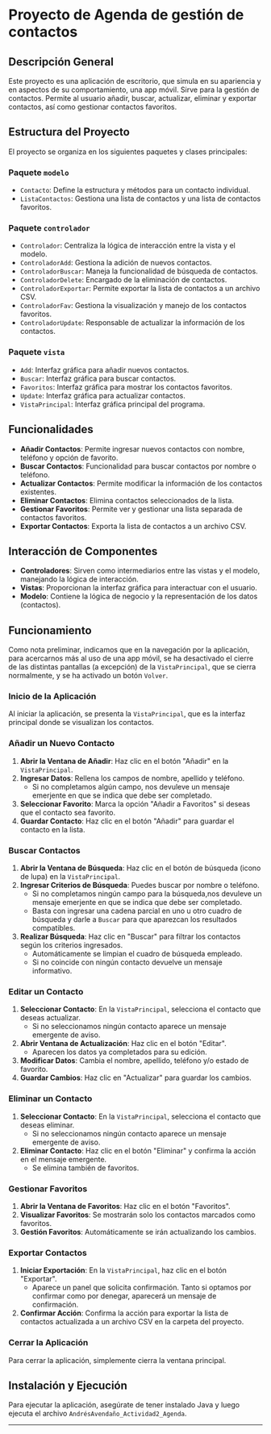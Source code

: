 # Proyecto de Agenda de gestión de contactos

## Descripción General
Este proyecto es una aplicación de escritorio, que simula en su apariencia y en aspectos de su comportamiento, una app móvil. Sirve para la gestión de contactos. Permite al usuario añadir, buscar, actualizar, eliminar y exportar contactos, así como gestionar contactos favoritos.

## Estructura del Proyecto
El proyecto se organiza en los siguientes paquetes y clases principales:

### Paquete `modelo`
- `Contacto`: Define la estructura y métodos para un contacto individual.
- `ListaContactos`: Gestiona una lista de contactos y una lista de contactos favoritos.

### Paquete `controlador`
- `Controlador`: Centraliza la lógica de interacción entre la vista y el modelo.
- `ControladorAdd`: Gestiona la adición de nuevos contactos.
- `ControladorBuscar`: Maneja la funcionalidad de búsqueda de contactos.
- `ControladorDelete`: Encargado de la eliminación de contactos.
- `ControladorExportar`: Permite exportar la lista de contactos a un archivo CSV.
- `ControladorFav`: Gestiona la visualización y manejo de los contactos favoritos.
- `ControladorUpdate`: Responsable de actualizar la información de los contactos.

### Paquete `vista`
- `Add`: Interfaz gráfica para añadir nuevos contactos.
- `Buscar`: Interfaz gráfica para buscar contactos.
- `Favoritos`: Interfaz gráfica para mostrar los contactos favoritos.
- `Update`: Interfaz gráfica para actualizar contactos.
- `VistaPrincipal`: Interfaz gráfica principal del programa.

## Funcionalidades
- **Añadir Contactos**: Permite ingresar nuevos contactos con nombre, teléfono y opción de favorito.
- **Buscar Contactos**: Funcionalidad para buscar contactos por nombre o teléfono.
- **Actualizar Contactos**: Permite modificar la información de los contactos existentes.
- **Eliminar Contactos**: Elimina contactos seleccionados de la lista.
- **Gestionar Favoritos**: Permite ver y gestionar una lista separada de contactos favoritos.
- **Exportar Contactos**: Exporta la lista de contactos a un archivo CSV.

## Interacción de Componentes
- **Controladores**: Sirven como intermediarios entre las vistas y el modelo, manejando la lógica de interacción.
- **Vistas**: Proporcionan la interfaz gráfica para interactuar con el usuario.
- **Modelo**: Contiene la lógica de negocio y la representación de los datos (contactos).

## Funcionamiento

Como nota preliminar, indicamos que en la navegación por la aplicación, para acercarnos más al uso de una app móvil, se ha desactivado el cierre de las distintas pantallas (a excepción) de la `VistaPrincipal`, que se cierra normalmente, y se ha activado un botón `Volver`.

### Inicio de la Aplicación
Al iniciar la aplicación, se presenta la `VistaPrincipal`, que es la interfaz principal donde se visualizan los contactos.

### Añadir un Nuevo Contacto
1. **Abrir la Ventana de Añadir**: Haz clic en el botón "Añadir" en la `VistaPrincipal`.
2. **Ingresar Datos**: Rellena los campos de nombre, apellido y teléfono.
   - Si no completamos algún campo, nos devuleve un mensaje emerjente en que se indica que debe ser completado. 
3. **Seleccionar Favorito**: Marca la opción "Añadir a Favoritos" si deseas que el contacto sea favorito.
4. **Guardar Contacto**: Haz clic en el botón "Añadir" para guardar el contacto en la lista.

### Buscar Contactos
1. **Abrir la Ventana de Búsqueda**: Haz clic en el botón de búsqueda (icono de lupa) en la `VistaPrincipal`.
2. **Ingresar Criterios de Búsqueda**: Puedes buscar por nombre o teléfono.
   - Si no completamos ningún campo para la búsqueda,nos devuleve un mensaje emerjente en que se indica que debe ser completado.
   - Basta con ingresar una cadena parcial en uno u otro cuadro de búsqueda y darle a `Buscar` para que aparezcan los resultados compatibles.
3. **Realizar Búsqueda**: Haz clic en "Buscar" para filtrar los contactos según los criterios ingresados.
   - Automáticamente se limpian el cuadro de búsqueda empleado.
   - Si no coincide con ningún contacto devuelve un mensaje informativo.

### Editar un Contacto
1. **Seleccionar Contacto**: En la `VistaPrincipal`, selecciona el contacto que deseas actualizar.
   - Si no seleccionamos ningún contacto aparece un mensaje emergente de aviso.
2. **Abrir Ventana de Actualización**: Haz clic en el botón "Editar".
   - Aparecen los datos ya completados para su edición.
3. **Modificar Datos**: Cambia el nombre, apellido, teléfono y/o estado de favorito.
4. **Guardar Cambios**: Haz clic en "Actualizar" para guardar los cambios.

### Eliminar un Contacto
1. **Seleccionar Contacto**: En la `VistaPrincipal`, selecciona el contacto que deseas eliminar.
   - Si no seleccionamos ningún contacto aparece un mensaje emergente de aviso.
2. **Eliminar Contacto**: Haz clic en el botón "Eliminar" y confirma la acción en el mensaje emergente.
   - Se elimina también de favoritos.

### Gestionar Favoritos
1. **Abrir la Ventana de Favoritos**: Haz clic en el botón "Favoritos".
2. **Visualizar Favoritos**: Se mostrarán solo los contactos marcados como favoritos.
3. **Gestión Favoritos**: Automáticamente se irán actualizando los cambios.

### Exportar Contactos
1. **Iniciar Exportación**: En la `VistaPrincipal`, haz clic en el botón "Exportar".
   - Aparece un panel que solicita confirmación. Tanto si optamos por confirmar como por denegar, aparecerá un mensaje de confirmación.
2. **Confirmar Acción**: Confirma la acción para exportar la lista de contactos actualizada a un archivo CSV en la carpeta del proyecto.

### Cerrar la Aplicación
Para cerrar la aplicación, simplemente cierra la ventana principal.

## Instalación y Ejecución
Para ejecutar la aplicación, asegúrate de tener instalado Java y luego ejecuta el archivo `AndrésAvendaño_Actividad2_Agenda`.

---
